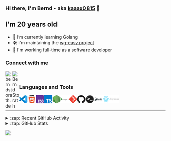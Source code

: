 ### Hi there, I'm Bernd - aka [kaaax0815][portfolio] 👋

## I'm 20 years old

- 🌱 I’m currently learning Golang
- 🛠️ I'm maintaining the [wg-easy project][wg-easy]
- 💼 I'm working full-time as a software developer

### Connect with me

[<img align="left" alt="berndstorath.de" width="22px" src="https://upload.wikimedia.org/wikipedia/commons/f/fa/Globe.svg" />][portfolio]
[<img align="left" alt="Bernd Storath" width="22px" src="https://upload.wikimedia.org/wikipedia/commons/8/81/LinkedIn_icon.svg" color="#fff" />][linkedin]

<br />

### Languages and Tools

<img align="left" alt="Visual Studio Code" width="26px" src="https://raw.githubusercontent.com/github/explore/80688e429a7d4ef2fca1e82350fe8e3517d3494d/topics/visual-studio-code/visual-studio-code.png" />
<img align="left" alt="HTML5" width="26px" src="https://raw.githubusercontent.com/github/explore/80688e429a7d4ef2fca1e82350fe8e3517d3494d/topics/html/html.png" />
<img align="left" alt="CSS3" width="26px" src="https://raw.githubusercontent.com/github/explore/80688e429a7d4ef2fca1e82350fe8e3517d3494d/topics/css/css.png" />
<img align="left" alt="TypeScript" width="26px" src="https://raw.githubusercontent.com/github/explore/80688e429a7d4ef2fca1e82350fe8e3517d3494d/topics/typescript/typescript.png" />
<img align="left" alt="Node.js" width="26px" src="https://raw.githubusercontent.com/github/explore/80688e429a7d4ef2fca1e82350fe8e3517d3494d/topics/nodejs/nodejs.png" />
<img align="left" alt="MongoDB" width="26px" src="https://raw.githubusercontent.com/github/explore/80688e429a7d4ef2fca1e82350fe8e3517d3494d/topics/mongodb/mongodb.png" />
<img align="left" alt="Git" width="26px" src="https://raw.githubusercontent.com/github/explore/80688e429a7d4ef2fca1e82350fe8e3517d3494d/topics/git/git.png" />
<img align="left" alt="GitHub" width="26px" src="https://raw.githubusercontent.com/github/explore/78df643247d429f6cc873026c0622819ad797942/topics/github/github.png" />
<img align="left" alt="Terminal" width="26px" src="https://raw.githubusercontent.com/github/explore/80688e429a7d4ef2fca1e82350fe8e3517d3494d/topics/terminal/terminal.png" />
<img align="left" alt="Bash" width="26px" src="https://raw.githubusercontent.com/github/explore/80688e429a7d4ef2fca1e82350fe8e3517d3494d/topics/bash/bash.png" />
<img align="left" alt="React" width="26px" src="https://raw.githubusercontent.com/github/explore/80688e429a7d4ef2fca1e82350fe8e3517d3494d/topics/react/react.png" />
<img align="left" alt="React" width="26px" src="https://raw.githubusercontent.com/github/explore/80688e429a7d4ef2fca1e82350fe8e3517d3494d/topics/express/express.png" />

<br />
<br />

---

<details>
  <summary>:zap: Recent GitHub Activity</summary>

<!--START_SECTION:activity-->
1. 🗣 Commented on [#2146](https://github.com/wg-easy/wg-easy/issues/2146#issuecomment-3474576891) in [wg-easy/wg-easy](https://github.com/wg-easy/wg-easy)
2.  Labeled issue [#857](https://github.com/charmbracelet/bubbles/issues/857) in [charmbracelet/bubbles](https://github.com/charmbracelet/bubbles)
3. ❗ Opened issue [#857](https://github.com/charmbracelet/bubbles/issues/857) in [charmbracelet/bubbles](https://github.com/charmbracelet/bubbles)
4. 🗣 Commented on [#2253](https://github.com/wg-easy/wg-easy/pull/2253#issuecomment-3471841803) in [wg-easy/wg-easy](https://github.com/wg-easy/wg-easy)
5.  Unlabeled issue [#2103](https://github.com/wg-easy/wg-easy/issues/2103) in [wg-easy/wg-easy](https://github.com/wg-easy/wg-easy)
<!--END_SECTION:activity-->

</details>

<details>
  <summary>:zap: GitHub Stats</summary>

  <img align="left" alt="kaaax0815 GitHub Stats" src="https://github-readme-stats.vercel.app/api?username=kaaax0815&show_icons=true&hide_border=true" />

</details>

[portfolio]: https://berndstorath.de
[linkedin]: https://www.linkedin.com/in/bernd-storath-522090235/
[wg-easy]: https://github.com/wg-easy/wg-easy

![](https://hit.yhype.me/github/profile?user_id=32197462)
